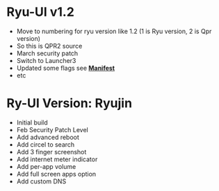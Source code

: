 # Ryu-UI v1.2
- Move to numbering for ryu version like 1.2 (1 is Ryu version, 2 is Qpr version)
- So this is QPR2 source
- March security patch
- Switch to Launcher3
- Updated some flags see [**Manifest**](https://github.com/Ryuui-Org/manifest?tab=readme-ov-file#building-the-system)
- etc

# Ry-UI Version: Ryujin
- Initial build
- Feb Security Patch Level
- Add advanced reboot
- Add circel to search
- Add 3 finger screenshot
- Add internet meter indicator
- Add per-app volume
- Add full screen apps option
- Add custom DNS